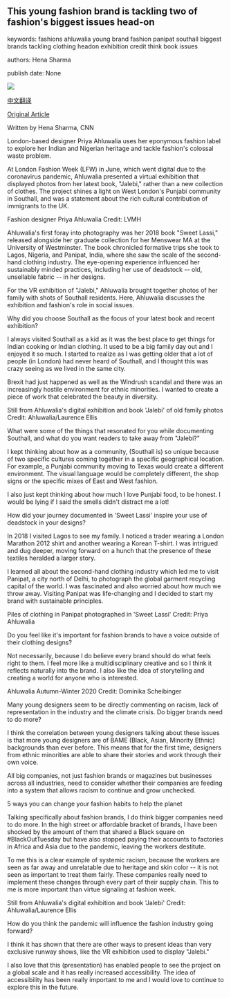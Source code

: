 ## This young fashion brand is tackling two of fashion's biggest issues head-on

keywords: fashions ahluwalia young brand fashion panipat southall biggest brands tackling clothing headon exhibition credit think book issues

authors: Hena Sharma

publish date: None

![](https://cdn.cnn.com/cnnnext/dam/assets/200625171855-01-priya-ahluwalia-super-tease.jpeg)

[中文翻译](This%20young%20fashion%20brand%20is%20tackling%20two%20of%20fashion%27s%20biggest%20issues%20head-on_zh.md)

[Original Article](https://edition.cnn.com/style/article/priya-ahluwalia-sept/index.html)

Written by Hena Sharma, CNN

London-based designer Priya Ahluwalia uses her eponymous fashion label to explore her Indian and Nigerian heritage and tackle fashion's colossal waste problem.

At London Fashion Week (LFW) in June, which went digital due to the coronavirus pandemic, Ahluwalia presented a virtual exhibition that displayed photos from her latest book, "Jalebi," rather than a new collection of clothes. The project shines a light on West London's Punjabi community in Southall, and was a statement about the rich cultural contribution of immigrants to the UK.

Fashion designer Priya Ahluwalia Credit: LVMH

Ahluwalia's first foray into photography was her 2018 book "Sweet Lassi," released alongside her graduate collection for her Menswear MA at the University of Westminster. The book chronicled formative trips she took to Lagos, Nigeria, and Panipat, India, where she saw the scale of the second-hand clothing industry. The eye-opening experience influenced her sustainably minded practices, including her use of deadstock -- old, unsellable fabric -- in her designs.

For the VR exhibition of "Jalebi," Ahluwalia brought together photos of her family with shots of Southall residents. Here, Ahluwalia discusses the exhibition and fashion's role in social issues.

Why did you choose Southall as the focus of your latest book and recent exhibition?

I always visited Southall as a kid as it was the best place to get things for Indian cooking or Indian clothing. It used to be a big family day out and I enjoyed it so much. I started to realize as I was getting older that a lot of people (in London) had never heard of Southall, and I thought this was crazy seeing as we lived in the same city.

Brexit had just happened as well as the Windrush scandal and there was an increasingly hostile environment for ethnic minorities. I wanted to create a piece of work that celebrated the beauty in diversity.

Still from Ahluwalia's digital exhibition and book 'Jalebi' of old family photos Credit: Ahluwalia/Laurence Ellis

What were some of the things that resonated for you while documenting Southall, and what do you want readers to take away from "Jalebi?"

I kept thinking about how as a community, (Southall is) so unique because of two specific cultures coming together in a specific geographical location. For example, a Punjabi community moving to Texas would create a different environment. The visual language would be completely different, the shop signs or the specific mixes of East and West fashion.

I also just kept thinking about how much I love Punjabi food, to be honest. I would be lying if I said the smells didn't distract me a lot\!

How did your journey documented in 'Sweet Lassi' inspire your use of deadstock in your designs?

In 2018 I visited Lagos to see my family. I noticed a trader wearing a London Marathon 2012 shirt and another wearing a Korean T-shirt. I was intrigued and dug deeper, moving forward on a hunch that the presence of these textiles heralded a larger story.

I learned all about the second-hand clothing industry which led me to visit Panipat, a city north of Delhi, to photograph the global garment recycling capital of the world. I was fascinated and also worried about how much we throw away. Visiting Panipat was life-changing and I decided to start my brand with sustainable principles.

Piles of clothing in Panipat photographed in 'Sweet Lassi' Credit: Priya Ahluwalia

Do you feel like it's important for fashion brands to have a voice outside of their clothing designs?

Not necessarily, because I do believe every brand should do what feels right to them. I feel more like a multidisciplinary creative and so I think it reflects naturally into the brand. I also like the idea of storytelling and creating a world for anyone who is interested.

Ahluwalia Autumn-Winter 2020 Credit: Dominika Scheibinger

Many young designers seem to be directly commenting on racism, lack of representation in the industry and the climate crisis. Do bigger brands need to do more?

I think the correlation between young designers talking about these issues is that more young designers are of BAME (Black, Asian, Minority Ethnic) backgrounds than ever before. This means that for the first time, designers from ethnic minorities are able to share their stories and work through their own voice.

All big companies, not just fashion brands or magazines but businesses across all industries, need to consider whether their companies are feeding into a system that allows racism to continue and grow unchecked.

5 ways you can change your fashion habits to help the planet

Talking specifically about fashion brands, I do think bigger companies need to do more. In the high street or affordable bracket of brands, I have been shocked by the amount of them that shared a Black square on \#BlackOutTuesday but have also stopped paying their accounts to factories in Africa and Asia due to the pandemic, leaving the workers destitute.

To me this is a clear example of systemic racism, because the workers are seen as far away and unrelatable due to heritage and skin color -- it is not seen as important to treat them fairly. These companies really need to implement these changes through every part of their supply chain. This to me is more important than virtue signaling at fashion week.

Still from Ahluwalia's digital exhibition and book 'Jalebi' Credit: Ahluwalia/Laurence Ellis

How do you think the pandemic will influence the fashion industry going forward?

I think it has shown that there are other ways to present ideas than very exclusive runway shows, like the VR exhibition used to display "Jalebi."

I also love that this (presentation) has enabled people to see the project on a global scale and it has really increased accessibility. The idea of accessibility has been really important to me and I would love to continue to explore this in the future.